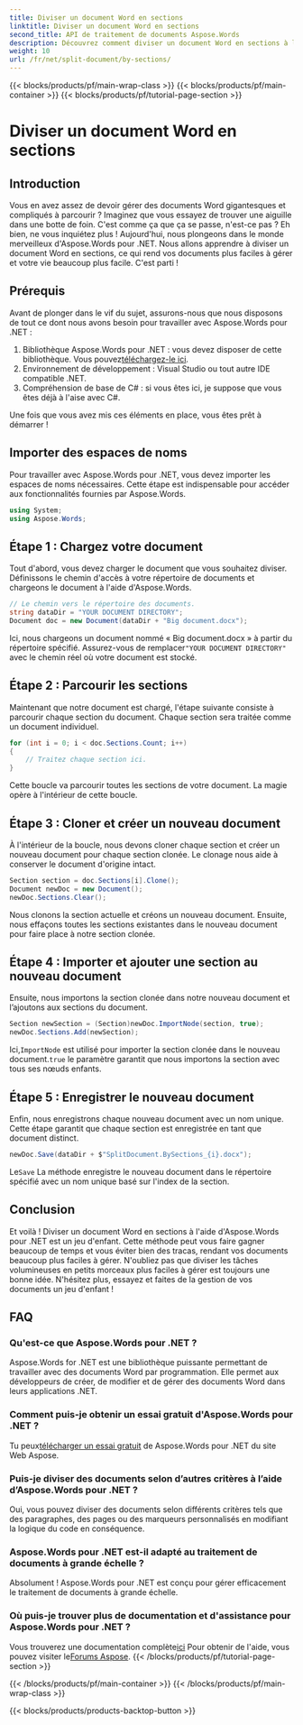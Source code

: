```yaml
---
title: Diviser un document Word en sections
linktitle: Diviser un document Word en sections
second_title: API de traitement de documents Aspose.Words
description: Découvrez comment diviser un document Word en sections à l'aide d'Aspose.Words pour .NET. Suivez ce guide détaillé, étape par étape, pour une gestion efficace des documents.
weight: 10
url: /fr/net/split-document/by-sections/
---
```


{{< blocks/products/pf/main-wrap-class >}}
{{< blocks/products/pf/main-container >}}
{{< blocks/products/pf/tutorial-page-section >}}

# Diviser un document Word en sections

## Introduction

Vous en avez assez de devoir gérer des documents Word gigantesques et compliqués à parcourir ? Imaginez que vous essayez de trouver une aiguille dans une botte de foin. C'est comme ça que ça se passe, n'est-ce pas ? Eh bien, ne vous inquiétez plus ! Aujourd'hui, nous plongeons dans le monde merveilleux d'Aspose.Words pour .NET. Nous allons apprendre à diviser un document Word en sections, ce qui rend vos documents plus faciles à gérer et votre vie beaucoup plus facile. C'est parti !

## Prérequis

Avant de plonger dans le vif du sujet, assurons-nous que nous disposons de tout ce dont nous avons besoin pour travailler avec Aspose.Words pour .NET :

1.  Bibliothèque Aspose.Words pour .NET : vous devez disposer de cette bibliothèque. Vous pouvez[téléchargez-le ici](https://releases.aspose.com/words/net/).
2. Environnement de développement : Visual Studio ou tout autre IDE compatible .NET.
3. Compréhension de base de C# : si vous êtes ici, je suppose que vous êtes déjà à l'aise avec C#.

Une fois que vous avez mis ces éléments en place, vous êtes prêt à démarrer !

## Importer des espaces de noms

Pour travailler avec Aspose.Words pour .NET, vous devez importer les espaces de noms nécessaires. Cette étape est indispensable pour accéder aux fonctionnalités fournies par Aspose.Words.

```csharp
using System;
using Aspose.Words;
```

## Étape 1 : Chargez votre document

Tout d'abord, vous devez charger le document que vous souhaitez diviser. Définissons le chemin d'accès à votre répertoire de documents et chargeons le document à l'aide d'Aspose.Words.

```csharp
// Le chemin vers le répertoire des documents.
string dataDir = "YOUR DOCUMENT DIRECTORY";
Document doc = new Document(dataDir + "Big document.docx");
```

 Ici, nous chargeons un document nommé « Big document.docx » à partir du répertoire spécifié. Assurez-vous de remplacer`"YOUR DOCUMENT DIRECTORY"` avec le chemin réel où votre document est stocké.

## Étape 2 : Parcourir les sections

Maintenant que notre document est chargé, l'étape suivante consiste à parcourir chaque section du document. Chaque section sera traitée comme un document individuel.

```csharp
for (int i = 0; i < doc.Sections.Count; i++)
{
    // Traitez chaque section ici.
}
```

Cette boucle va parcourir toutes les sections de votre document. La magie opère à l'intérieur de cette boucle.

## Étape 3 : Cloner et créer un nouveau document

À l'intérieur de la boucle, nous devons cloner chaque section et créer un nouveau document pour chaque section clonée. Le clonage nous aide à conserver le document d'origine intact.

```csharp
Section section = doc.Sections[i].Clone();
Document newDoc = new Document();
newDoc.Sections.Clear();
```

Nous clonons la section actuelle et créons un nouveau document. Ensuite, nous effaçons toutes les sections existantes dans le nouveau document pour faire place à notre section clonée.

## Étape 4 : Importer et ajouter une section au nouveau document

Ensuite, nous importons la section clonée dans notre nouveau document et l’ajoutons aux sections du document.

```csharp
Section newSection = (Section)newDoc.ImportNode(section, true);
newDoc.Sections.Add(newSection);
```

 Ici,`ImportNode` est utilisé pour importer la section clonée dans le nouveau document.`true` le paramètre garantit que nous importons la section avec tous ses nœuds enfants.

## Étape 5 : Enregistrer le nouveau document

Enfin, nous enregistrons chaque nouveau document avec un nom unique. Cette étape garantit que chaque section est enregistrée en tant que document distinct.

```csharp
newDoc.Save(dataDir + $"SplitDocument.BySections_{i}.docx");
```

 Le`Save` La méthode enregistre le nouveau document dans le répertoire spécifié avec un nom unique basé sur l'index de la section.

## Conclusion

Et voilà ! Diviser un document Word en sections à l'aide d'Aspose.Words pour .NET est un jeu d'enfant. Cette méthode peut vous faire gagner beaucoup de temps et vous éviter bien des tracas, rendant vos documents beaucoup plus faciles à gérer. N'oubliez pas que diviser les tâches volumineuses en petits morceaux plus faciles à gérer est toujours une bonne idée. N'hésitez plus, essayez et faites de la gestion de vos documents un jeu d'enfant !

## FAQ

### Qu'est-ce que Aspose.Words pour .NET ?
Aspose.Words for .NET est une bibliothèque puissante permettant de travailler avec des documents Word par programmation. Elle permet aux développeurs de créer, de modifier et de gérer des documents Word dans leurs applications .NET.

### Comment puis-je obtenir un essai gratuit d'Aspose.Words pour .NET ?
 Tu peux[télécharger un essai gratuit](https://releases.aspose.com/) de Aspose.Words pour .NET du site Web Aspose.

### Puis-je diviser des documents selon d’autres critères à l’aide d’Aspose.Words pour .NET ?
Oui, vous pouvez diviser des documents selon différents critères tels que des paragraphes, des pages ou des marqueurs personnalisés en modifiant la logique du code en conséquence.

### Aspose.Words pour .NET est-il adapté au traitement de documents à grande échelle ?
Absolument ! Aspose.Words pour .NET est conçu pour gérer efficacement le traitement de documents à grande échelle.

### Où puis-je trouver plus de documentation et d'assistance pour Aspose.Words pour .NET ?
 Vous trouverez une documentation complète[ici](https://reference.aspose.com/words/net/) Pour obtenir de l'aide, vous pouvez visiter le[Forums Aspose](https://forum.aspose.com/c/words/8).
{{< /blocks/products/pf/tutorial-page-section >}}

{{< /blocks/products/pf/main-container >}}
{{< /blocks/products/pf/main-wrap-class >}}

{{< blocks/products/products-backtop-button >}}
